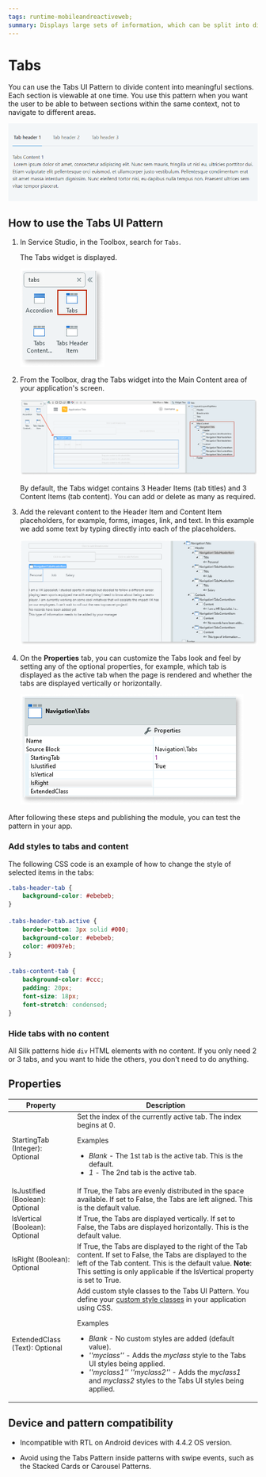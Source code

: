 ```yaml
---
tags: runtime-mobileandreactiveweb;  
summary: Displays large sets of information, which can be split into different areas, while always remaining a click away. 
---
```


# Tabs

You can use the Tabs UI Pattern to divide content into meaningful sections. Each section is viewable at one time. You use this pattern when you want the user to be able to between sections within the same context, not to navigate to different areas.

![](images/tabs-gif1.gif?width=650)

## How to use the Tabs UI Pattern

1. In Service Studio, in the Toolbox, search for `Tabs`.

    The Tabs widget is displayed.

    ![](images/tabs-4-ss.png)

1. From the Toolbox, drag the Tabs widget into the Main Content area of your application's screen.

    ![](images/tabs-3-ss.png)

    By default, the Tabs widget contains 3 Header Items (tab titles) and 3 Content Items (tab content). You can add or delete as many as required.

1. Add the relevant content to the Header Item and Content Item placeholders, for example, forms, images, link, and text. In this example we add some text by typing directly into each of the placeholders.

    ![](images/tabs-5-ss.png)

1. On the **Properties** tab, you can customize the Tabs look and feel by setting any of the optional properties, for example, which tab is displayed as the active tab when the page is rendered and whether the tabs are displayed vertically or horizontally.  

    ![](images/tabs-6-ss.png)

After following these steps and publishing the module, you can test the pattern in your app.

### Add styles to tabs and content

The following CSS code is an example of how to change the style of selected items in the tabs:

```css
.tabs-header-tab {
    background-color: #ebebeb;
}

.tabs-header-tab.active {
    border-bottom: 3px solid #000;
    background-color: #ebebeb;
    color: #0097eb;
}

.tabs-content-tab {
    background-color: #ccc;
    padding: 20px;
    font-size: 18px;
    font-stretch: condensed;
}
```

### Hide tabs with no content

All Silk patterns hide `div` HTML elements with no content. If you only need 2 or 3 tabs, and you want to hide the others, you don't need to do anything.

## Properties

|Property | Description |
|---|---|
|StartingTab (Integer): Optional  | Set the index of the currently active tab. The index begins at 0.<p>Examples<ul><li>_Blank_ - The 1st tab is the active tab. This is the default.</li><li>_1_ - The 2nd tab is the active tab.</li></ul></p> |
|IsJustified (Boolean): Optional  | If True, the Tabs are evenly distributed in the space available. If set to False, the Tabs are left aligned. This is the default value. |  
|IsVertical (Boolean): Optional  | If True, the Tabs are displayed vertically. If set to False, the Tabs are displayed horizontally. This is the default value. |  
|IsRight (Boolean): Optional  | If True, the Tabs are displayed to the right of the Tab content. If set to False, the Tabs are displayed to the left of the Tab content. This is the default value. **Note**: This setting is only applicable if the IsVertical property is set to True. |  
| ExtendedClass (Text): Optional | Add custom style classes to the Tabs UI Pattern. You define your [custom style classes](../../look-feel/css.md) in your application using CSS. <p>Examples <ul><li>_Blank_ - No custom styles are added (default value).</li><li>_''myclass''_ - Adds the _myclass_ style to the Tabs UI styles being applied.</li><li>_''myclass1'' ''myclass2''_ - Adds the _myclass1_ and _myclass2_ styles to the Tabs UI styles being applied.</li></ul></p> |

## Device and pattern compatibility

* Incompatible with RTL on Android devices with 4.4.2 OS version.

* Avoid using the Tabs Pattern inside patterns with swipe events, such as the Stacked Cards or Carousel Patterns.
